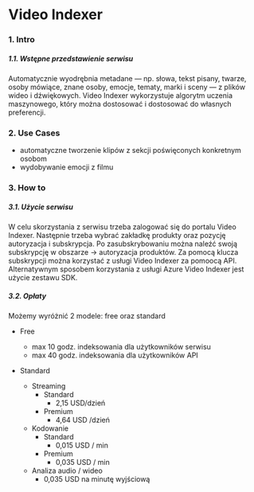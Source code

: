 
# Video Indexer

### 1. Intro
##### 1.1. Wstępne przedstawienie serwisu

Automatycznie wyodrębnia metadane — np. słowa, tekst pisany, twarze, osoby mówiące, znane osoby, emocje, tematy, marki i sceny — z plików wideo i dźwiękowych. Video Indexer wykorzystuje algorytm uczenia maszynowego, który można dostosować i dostosować do własnych preferencji.

### 2. Use Cases
* automatyczne tworzenie klipów z sekcji poświęconych konkretnym osobom
* wydobywanie emocji z filmu

### 3. How to
##### 3.1. Użycie serwisu
W celu skorzystania z serwisu trzeba zalogować się do portalu Video Indexer. Następnie trzeba wybrać zakładkę produkty oraz pozycję autoryzacja i subskrypcja. Po zasubskrybowaniu można naleźć swoją subskrypcję w obszarze -> autoryzacja produktów. Za pomocą klucza subskrypcji można korzystać z usługi Video Indexer za pomoocą API.
Alternatywnym sposobem korzystania z usługi Azure Video Indexer jest użycie zestawu SDK. 

##### 3.2. Opłaty
Możemy wyróżnić 2 modele: free oraz standard <br/>
- Free
  - max 10 godz. indeksowania dla użytkowników serwisu
  - max 40 godz. indeksowania dla użytkowników API

- Standard
   - Streaming
      - Standard
         - 2,15 USD/dzień
      - Premium
          - 4,64 USD /dzień 
   - Kodowanie
       - Standard
          - 0,015 USD / min 
       - Premium 
          - 0,035 USD / min   
  - Analiza audio / wideo
     - 0,035 USD na minutę wyjściową


